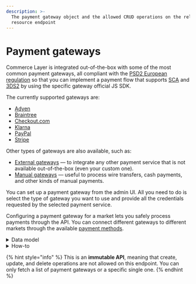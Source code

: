 ```yaml
---
description: >-
  The payment gateway object and the allowed CRUD operations on the related
  resource endpoint
---
```


# Payment gateways

Commerce Layer is integrated out-of-the-box with some of the most common payment gateways, all compliant with the [PSD2 European regulation](https://ec.europa.eu/info/law/payment-services-psd-2-directive-eu-2015-2366\_en) so that you can implement a payment flow that supports [SCA](https://en.wikipedia.org/wiki/Strong\_customer\_authentication) and [3DS2](https://3dsecure2.com) by using the specific gateway official JS SDK.

The currently supported gateways are:

* [Adyen](../adyen\_gateways/)
* [Braintree](../braintree\_gateways/)
* [Checkout.com](../checkout\_com\_gateways/)
* [Klarna](../klarna\_gateways/)
* [PayPal](../paypal\_gateways/)
* [Stripe](../stripe\_gateways/)

Other types of gateways are also available, such as:

* [External gateways](../external\_gateways/) — to integrate any other payment service that is not available out-of-the-box (even your custom one).
* [Manual gateways](../manual\_gateways/) — useful to process wire transfers, cash payments, and other kinds of manual payments.

You can set up a payment gateway from the admin UI. All you need to do is select the type of gateway you want to use and provide all the credentials requested by the selected payment service.

Configuring a payment gateway for a market lets you safely process payments through the API. You can connect different gateways to different markets through the available [payment methods](../payment\_methods/).

<details>

<summary>Data model</summary>

Check the related [ER diagram](https://commercelayer.io/docs/data-model/payment-gateways) and explore the flowchart that illustrates how the payment gateway resource relates to the other API entities.

</details>

<details>

<summary>How-to</summary>

Check the related [guide](https://docs.commercelayer.io/developers/v/how-tos/payments) to learn more on how Commerce Layer handles the server-side part of the integration process with each specific gateway.

</details>

{% hint style="info" %}
This is an **immutable API**, meaning that create, update, and delete operations are not allowed on this endpoint. You can only fetch a list of payment gateways or a specific single one.
{% endhint %}
